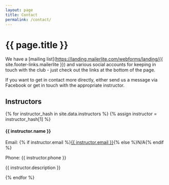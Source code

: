 ```yaml
---
layout: page
title: Contact
permalink: /contact/
---
```


# {{ page.title }}

We have a [mailing list](https://landing.mailerlite.com/webforms/landing/{{ site.footer-links.mailerlite }}) and various social accounts for keeping in touch with the club - just check out the links at the bottom of the page.

If you want to get in contact more directly, either send us a message via Facebook or get in touch with the appropriate instructor.

## Instructors

{% for instructor_hash in site.data.instructors %}
{% assign instructor = instructor_hash[1] %}
<div class="details-block">
  <h4 class="details-header">{{ instructor.name }}</h4>
  <div class="details-contents">
    <p><span class="details-title">Email: </span>{% if instructor.email %}<a href="mailto:{{ instructor.email }}">{{ instructor.email }}</a>{% else %}N/A{% endif %}</p>
    <p><span class="details-title">Phone: </span>{{ instructor.phone }}</p>
    <p>{{ instructor.description }}</p>
  </div>
</div>
{% endfor %}